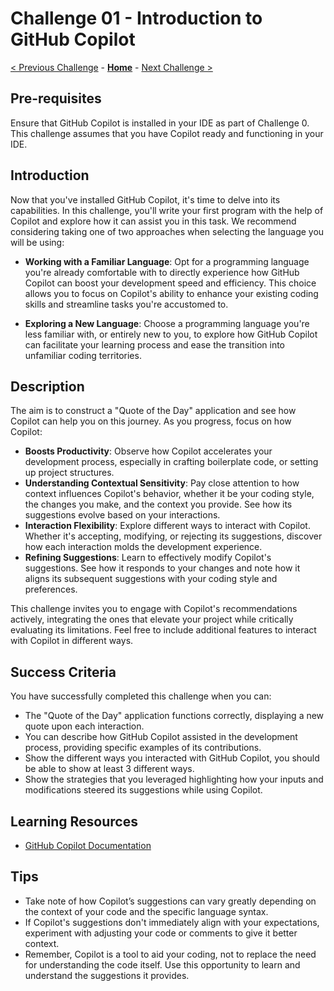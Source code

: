 # Challenge 01 - Introduction to GitHub Copilot

[< Previous Challenge](./Challenge-00.md) - **[Home](../README.md)** - [Next Challenge >](./Challenge-02.md)

## Pre-requisites

Ensure that GitHub Copilot is installed in your IDE as part of Challenge 0. This challenge assumes that you have Copilot ready and functioning in your IDE.


## Introduction

Now that you've installed GitHub Copilot, it's time to delve into its capabilities. In this challenge, you'll write your first program with the help of Copilot and explore how it can assist you in this task.  We recommend considering taking one of two approaches when selecting the language you will be using:

- **Working with a Familiar Language**: Opt for a programming language you're already comfortable with to directly experience how GitHub Copilot can boost your development speed and efficiency. This choice allows you to focus on Copilot's ability to enhance your existing coding skills and streamline tasks you're accustomed to.

- **Exploring a New Language**: Choose a programming language you're less familiar with, or entirely new to you, to explore how GitHub Copilot can facilitate your learning process and ease the transition into unfamiliar coding territories. 

## Description

The aim is to construct a "Quote of the Day" application and see how Copilot can help you on this journey.  As you progress, focus on how Copilot:

- **Boosts Productivity**: Observe how Copilot accelerates your development process, especially in crafting boilerplate code, or setting up project structures.
- **Understanding Contextual Sensitivity**: Pay close attention to how context influences Copilot's behavior, whether it be your coding style, the changes you make, and the context you provide. See how its suggestions evolve based on your interactions.
- **Interaction Flexibility**: Explore different ways to interact with Copilot. Whether it's accepting, modifying, or rejecting its suggestions, discover how each interaction molds the development experience.
- **Refining Suggestions**: Learn to effectively modify Copilot's suggestions. See how it responds to your changes and note how it aligns its subsequent suggestions with your coding style and preferences.


This challenge invites you to engage with Copilot's recommendations actively, integrating the ones that elevate your project while critically evaluating its limitations.  Feel free to include additional features to interact with Copilot in different ways.

## Success Criteria

You have successfully completed this challenge when you can:

- The "Quote of the Day" application functions correctly, displaying a new quote upon each interaction.
- You can describe how GitHub Copilot assisted in the development process, providing specific examples of its contributions.
- Show the different ways you interacted with GitHub Copilot, you should be able to show at least 3 different ways.
- Show the strategies that you leveraged highlighting how your inputs and modifications steered its suggestions while using Copilot.

## Learning Resources

- [GitHub Copilot Documentation](https://docs.github.com/en/copilot)

## Tips

- Take note of how Copilot’s suggestions can vary greatly depending on the context of your code and the specific language syntax.
- If Copilot's suggestions don't immediately align with your expectations, experiment with adjusting your code or comments to give it better context.
- Remember, Copilot is a tool to aid your coding, not to replace the need for understanding the code itself. Use this opportunity to learn and understand the suggestions it provides.
